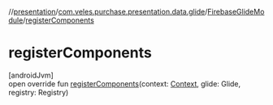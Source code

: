 //[presentation](../../../index.md)/[com.veles.purchase.presentation.data.glide](../index.md)/[FirebaseGlideModule](index.md)/[registerComponents](register-components.md)

# registerComponents

[androidJvm]\
open override fun [registerComponents](register-components.md)(context: [Context](https://developer.android.com/reference/kotlin/android/content/Context.html), glide: Glide, registry: Registry)
